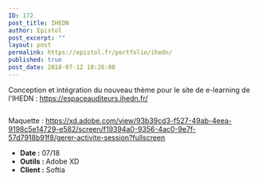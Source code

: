 ```yaml
---
ID: 172
post_title: IHEDN
author: Epistol
post_excerpt: ""
layout: post
permalink: https://epistol.fr/portfolio/ihedn/
published: true
post_date: 2018-07-12 18:26:00
---
```

<!-- wp:paragraph -->
<p>Conception et intégration du nouveau thème pour le site de e-learning de l'IHEDN : <a href="https://espaceauditeurs.ihedn.fr/ ">https://espaceauditeurs.ihedn.fr/ </a></p>
<!-- /wp:paragraph -->

<!-- wp:image {"id":173} -->
<figure class="wp-block-image"><img src="https://epistol.fr/wp-content/uploads/2019/02/screencapture-xd-adobe-view-93b39cd3-f527-49ab-4eea-9198c5e14729-e582-screen-f19394a0-9356-4ac0-9e7f-57d7918b91f8-gerer-activite-session-2019-02-12-18_25_25-1024x571.png" alt="" class="wp-image-173"/></figure>
<!-- /wp:image -->

<!-- wp:paragraph -->
<p>Maquette : <a href="https://xd.adobe.com/view/93b39cd3-f527-49ab-4eea-9198c5e14729-e582/screen/f19394a0-9356-4ac0-9e7f-57d7918b91f8/gerer-activite-session?fullscreen">https://xd.adobe.com/view/93b39cd3-f527-49ab-4eea-9198c5e14729-e582/screen/f19394a0-9356-4ac0-9e7f-57d7918b91f8/gerer-activite-session?fullscreen</a> </p>
<!-- /wp:paragraph -->

<!-- wp:list -->
<ul><li><strong>Date :</strong> 07/18</li><li><strong>Outils : </strong>Adobe XD</li><li><strong>Client :</strong> Softia</li></ul>
<!-- /wp:list -->